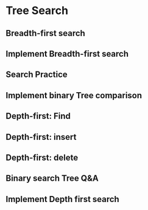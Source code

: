 # Tree Search

## Breadth-first search

## Implement Breadth-first search

## Search Practice

## Implement binary Tree comparison

## Depth-first: Find

## Depth-first: insert

## Depth-first: delete

## Binary search Tree Q&A

## Implement Depth first search

